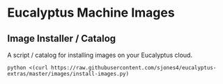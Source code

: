 # Eucalyptus Machine Images

Image Installer / Catalog
------
A script / catalog for installing images on your Eucalyptus cloud.

```
python <(curl https://raw.githubusercontent.com/sjones4/eucalyptus-extras/master/images/install-images.py)
```

